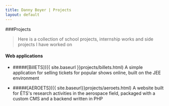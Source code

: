 ```yaml
---
title: Danny Boyer | Projects
layout: default
---
```



###Projects

>Here is a collection of school projects, internship works and side projects I have worked on

#### Web applications

* #####[BillETS]({{ site.baseurl }}projects/billets.html)
A simple application for selling tickets for popular shows online, built on the JEE environment

* #####[AEROETS]({{ site.baseurl}}projects/aeroets.html)
A website built for ÉTS's research activities in the aerospace field, packaged with a custom CMS and a backend written in PHP

<!-- * ###[dannyboyer.github.io]({{ site.baseurl }}projects/portfolio.html)
A portfolio built with jekyll and hosted with github pages -->








